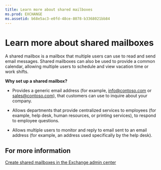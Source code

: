```yaml
---
title: Learn more about shared mailboxes
ms.prod: EXCHANGE
ms.assetid: b68e5ac3-e0fd-48ce-8078-b3368021bb84
---
```



# Learn more about shared mailboxes

A shared mailbox is a mailbox that multiple users can use to read and send email messages. Shared mailboxes can also be used to provide a common calendar, allowing multiple users to schedule and view vacation time or work shifts.
  
    
    

 **Why set up a shared mailbox?**
- Provides a generic email address (for example, info@contoso.com or sales@contoso.com), that customers can use to inquire about your company.
    
  
- Allows departments that provide centralized services to employees (for example, help desk, human resources, or printing services), to respond to employee questions.
    
  
- Allows multiple users to monitor and reply to email sent to an email address (for example, an address used specifically by the help desk).
    
  

## For more information

 [Create shared mailboxes in the Exchange admin center](create-shared-mailboxes-in-the-exchange-admin-center.md)
  
    
    

